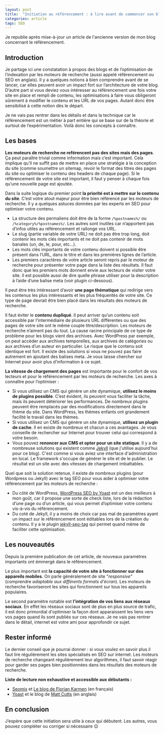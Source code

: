 ```yaml
---
layout: post
title:  "Initiation au référencement : à lire avant de commencer son blog"
categories: article
tags: SEO
---
```


Je republie après mise-à-jour un article de l'ancienne version de mon blog concernant le référencement.

## Introduction


Je partage ici une constatation à propos des blogs et de l’optimisation de l’indexation par les moteurs de recherche (aussi appelé référencement ou SEO en anglais). Il y a quelques notions à bien comprendre avant de se lancer, car elles peuvent avoir un impact fort sur l’architecture de votre blog. D’autre part si vous deviez vous intéresser au référencement une fois votre site en place et rempli de contenu, les optimisations à faire vous obligeront sûrement à modifier le contenu et les URL de vos pages. Autant donc être sensibilisé à cette notion dès le départ.

Je ne vais pas rentrer dans les détails et dans la technique car le référencement est un métier à part entière qui se base sur de la théorie et surtout de l’expérimentation. Voilà donc les concepts à connaître.

## Les bases

__Les moteurs de recherche ne reférencent pas des sites mais des pages__. Ça peut paraître trivial comme information mais c’est important. Cela implique qu’il ne suffit pas de mettre en place une stratégie à la conception du site (comme soumettre un sitemap, revoir le format des titres des pages du site ou optimiser le contenu des headers de chaque page). Si le référencement de votre site est important, il faut y penser à chaque fois qu’une nouvelle page est ajoutée.

Dans la suite logique du premier point __la priorité est à mettre sur le contenu du site__. C’est votre atout majeur pour être bien référencé par les moteurs de recherche. Il y a quelques astuces données par les experts en SEO pour optimiser votre contenu.

*   La structure des permaliens doit être de la forme `/%postnames%/` ou `/%category%/%postnames%/`. Les autres sont inutiles car n’apportent pas d’infos utiles au référencement et rallonge vos URL.
*   Le slug (partie variable de votre URL) ne doit pas être trop long, doit contenir les mots clés importants et ne doit pas contenir de mots banales (un, de, le, pour, etc…).
*   Les mots clés importants de votre contenu doivent si possible être présent dans l’URL, dans le titre et dans les premières lignes de l’article.
*   Les premiers caractères de votre article seront repris par le moteur de recherche pour présenter votre page dans la liste des résultats. Il faut donc que les premiers mots donnent envie aux lecteurs de visiter votre site. Il est possible aussi de dire quelle phrase utiliser pour la description à l’aide d’une balise meta (voir plugin ci-dessous).

Il peut être très intéressant d’avoir __une page thématique__ qui redirige vers les contenus les plus intéressants et les plus fréquentés de votre site. Ce type de page devrait être bien placé dans les résultats des moteurs de recherche.

Il faut éviter le __contenu dupliqué__. Il peut arriver qu’un contenu soit accessible par l’intermédiaire de plusieurs URL différentes ou que des pages de votre site ont le même couple titre/description. Les moteurs de recherche n’aiment pas du tout. La cause racine principale de ce type de problème pour les blogs vient  des archives. Avec WordPress par exemple, on peut accéder aux archives temporelles, aux archives de catégories ou aux archives d’un auteur en particulier. Le risque que le contenu soit identique est fort. Il existe des solutions si vous ne pouvez pas faire autrement en ajoutant des balises meta. Je vous laisse chercher sur Internet pour avoir plus d’information à ce sujet.

__La vitesse de chargement des pages__ est importante pour le confort de vos lecteurs et pour le référencement par les moteurs de recherche. Les axes à connaître pour l’optimiser :

*   Si vous utilisez un CMS qui génère un site dynamique, __utilisez le moins de plugins possible__. C’est évident, ils peuvent vous faciliter la tâche, mais ils peuvent détériorer les performances. De nombreux plugins peuvent être remplacés par des modifications directement dans le thème du site. Dans WordPress, les thèmes enfants ont grandement facilité le travail dans les thèmes.
*   Si vous utilisez un CMS qui génère un site dynamique, __utilisez un plugin de cache__. Il en existe de nombreux et chacun a ces avantages. Je vous conseille de rechercher sur Internet pour trouver celui qui correspond à votre besoin.
*   Vous pouvez __renoncer aux CMS et opter pour un site statique__. Il y a de nombreuse solutions qui existent comme [Jekyll](https://jekyllrb.com/) (que j'utilise aujourd'hui pour ce blog). C'est comme si vous aviez une interface d'administration en local. Le framework s'occupe de générer le site et de le publier. Le résultat est un site avec des vitesses de chargement imbattables.

Quel que soit la solution retenue, il existe de nombreux plugins (pour Wordpress ou Jekyll) avec le tag SEO pour vous aider à optimiser votre référencement par les moteurs de recherche :

*   Du côté de WordPress, [WordPress SEO by Yoast](https://yoast.com/wordpress/plugins/seo/) est un des meilleurs à mon goût, car il propose une sorte de check liste, lors de la rédaction d’une page ou d’un article, qui vous permet d’optimiser votre contenu vis-à-vis du référencement.
*   Du coté de Jekyll, il y a moins de choix car pas mal de paramètres ayant un impact sur le référencement sont éditables lors de la création du contenu. Il y a le plugin [jekyll-seo-tag](https://github.com/jekyll/jekyll-seo-tag) qui permet quand même de faciliter cette optimisation.

## Les nouveautés

Depuis la première publication de cet article, de nouveaux paramètres importants ont émmergé dans le référencement.

Le plus important est __la capacité de votre site à fonctionner sur des appareils mobiles__. On parle généralement de site "_responsive_" (comprendre _adaptable aux différents formats d'écran_). Les moteurs de recherche favoriseront les sites qui fonctionnent sur tous les appareils populaires.

Le second paramètre notable est __l'intégration de vos liens aux réseaux sociaux__. En effet les réseaux sociaux sont de plus en plus source de trafic, il est donc primordial d'optimiser la façon dont apparaissent les liens vers vos pages quand ils sont publiés sur ces réseaux. Je ne vais pas rentrer dans le détail, internet est votre ami pour approfondir ce sujet.

## Rester informé

Le dernier conseil que je pourrai donner : si vous voulez en savoir plus il faut lire régulièrement les sites spécialisés en SEO sur internet. Les moteurs de recherche changeant régulièrement leur algorithmes, il faut savoir réagir pour garder ses pages bien positionnées dans les résultats des moteurs de recherche.

__Liste de lecture non exhaustive et accessible aux débutants :__

*   [Seomix](http://www.seomix.fr/) et [Le blog de Florian Karmen](http://floriankarmen.com/) (en français)
*   [Yoast](http://yoast.com/) et le blog de [Matt Cutts](http://www.mattcutts.com/blog/type/googleseo/) (en anglais)

## En conclusion

J’espère que cette initiation sera utile à ceux qui débutent. Les autres, vous pouvez compléter ou corriger si nécessaire :wink:

